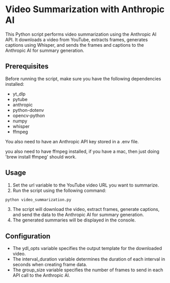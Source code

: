 # Video Summarization with Anthropic AI

This Python script performs video summarization using the Anthropic AI API. It downloads a video from YouTube, extracts frames, generates captions using Whisper, and sends the frames and captions to the Anthropic AI for summary generation.

## Prerequisites

Before running the script, make sure you have the following dependencies installed:

* yt_dlp
* pytube
* anthropic
* python-dotenv
* opencv-python
* numpy
* whisper
* ffmpeg

You also need to have an Anthropic API key stored in a .env file.

you also need to have ffmpeg installed, if you have a mac, then just doing 'brew install ffmpeg' should work.

## Usage

1. Set the url variable to the YouTube video URL you want to summarize.
2. Run the script using the following command:

```bash
python video_summarization.py
```

3. The script will download the video, extract frames, generate captions, and send the data to the Anthropic AI for summary generation.
4. The generated summaries will be displayed in the console.

## Configuration

* The ydl_opts variable specifies the output template for the downloaded video.
* The interval_duration variable determines the duration of each interval in seconds when creating frame data.
* The group_size variable specifies the number of frames to send in each API call to the Anthropic AI.



